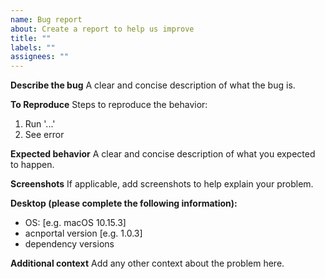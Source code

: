 ```yaml
---
name: Bug report
about: Create a report to help us improve
title: ""
labels: ""
assignees: ""
---
```


**Describe the bug**
A clear and concise description of what the bug is.

**To Reproduce**
Steps to reproduce the behavior:

1.  Run '...'
2.  See error

**Expected behavior**
A clear and concise description of what you expected to happen.

**Screenshots**
If applicable, add screenshots to help explain your problem.

**Desktop (please complete the following information):**

-   OS: \[e.g. macOS 10.15.3]
-   acnportal version \[e.g. 1.0.3]
-   dependency versions

**Additional context**
Add any other context about the problem here.
